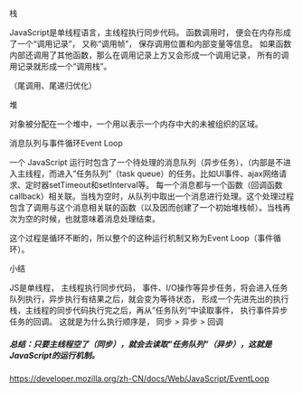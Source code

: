 栈

JavaScript是单线程语言，主线程执行同步代码。 
函数调用时， 便会在内存形成了一个“调用记录”， 又称“调用帧”， 保存调用位置和内部变量等信息。 如果函数内部还调用了其他函数，那么在调用记录上方又会形成一个调用记录， 所有的调用记录就形成一个“调用栈”。

（尾调用、尾递归优化）

堆

对象被分配在一个堆中，一个用以表示一个内存中大的未被组织的区域。

消息队列与事件循环Event Loop

一个 JavaScript 运行时包含了一个待处理的消息队列（异步任务），（内部是不进入主线程，而进入”任务队列”（task queue）的任务。比如UI事件、ajax网络请求、定时器setTimeout和setInterval等。 
每一个消息都与一个函数（回调函数callback）相关联。当栈为空时，从队列中取出一个消息进行处理。这个处理过程包含了调用与这个消息相关联的函数（以及因而创建了一个初始堆栈帧）。当栈再次为空的时候，也就意味着消息处理结束。

这个过程是循环不断的，所以整个的这种运行机制又称为Event Loop（事件循环）。

小结

JS是单线程， 主线程执行同步代码， 事件、I/O操作等异步任务，将会进入任务队列执行，异步执行有结果之后，就会变为等待状态， 形成一个先进先出的执行栈，主线程的同步代码执行完之后，再从”任务队列”中读取事件， 执行事件异步任务的回调。 
这就是为什么执行顺序是， 同步 > 异步 > 回调 
##### 总结：只要主线程空了（同步），就会去读取”任务队列”（异步），这就是JavaScript的运行机制。
<https://developer.mozilla.org/zh-CN/docs/Web/JavaScript/EventLoop>